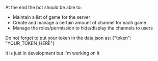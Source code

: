 At the end the bot should be able to:
- Maintain a list of game for the server
- Create and manage a certain amount of channel for each game
- Manage the roles/permission to hide/display the channels to users

Do not forget to put your token in the data.json as:
{"token": "YOUR_TOKEN_HERE"}

It is just in development but I'm working on it